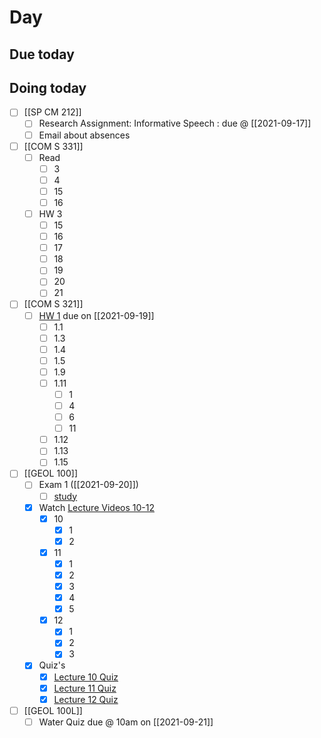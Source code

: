 

# Day 

## Due today


## Doing today
- [ ] [[SP CM 212]]
	- [ ]  Research Assignment: Informative Speech : due @ [[2021-09-17]]
	- [ ]  Email about absences 
- [ ] [[COM S 331]]
	- [ ] Read
		- [ ] 3
		- [ ] 4
		- [ ] 15
		- [ ] 16
	- [ ] HW 3
		- [ ] 15
		- [ ] 16
		- [ ] 17
		- [ ] 18
		- [ ] 19
		- [ ] 20
		- [ ] 21
- [ ]  [[COM S 321]]
	- [ ]  [HW 1](https://canvas.iastate.edu/courses/85891/quizzes/360189) due on [[2021-09-19]]
		- [ ]  1.1
		- [ ]  1.3
		- [ ]  1.4
		- [ ]  1.5
		- [ ]  1.9
		- [ ]  1.11
			- [ ]  1
			- [ ]  4
			- [ ]  6
			- [ ]  11
		- [ ]  1.12
		- [ ]  1.13
		- [ ]  1.15
- [ ] [[GEOL 100]]
	- [ ] Exam 1 ([[2021-09-20]])
		- [ ] [study](https://canvas.iastate.edu/courses/82791/files/16421016?wrap=1) 
	- [x] Watch [Lecture Videos 10-12](https://canvas.iastate.edu/courses/82791/pages/week-4-lecture-videos "Week 4 Lecture Videos")
		- [x] 10
			- [x] 1
			- [x] 2
		- [x] 11
			- [x] 1
			- [x] 2
			- [x] 3
			- [x] 4
			- [x] 5
		- [x] 12
			- [x] 1
			- [x] 2
			- [x] 3
	- [x] Quiz's
		- [x] [Lecture 10 Quiz](https://canvas.iastate.edu/courses/82791/quizzes/343888 "Lecture 10 Quiz")
		- [x] [Lecture 11 Quiz](https://canvas.iastate.edu/courses/82791/quizzes/343887 "Lecture 11 Quiz")
		- [x] [Lecture 12 Quiz](https://canvas.iastate.edu/courses/82791/quizzes/343889 "Lecture 12 Quiz")
- [ ]  [[GEOL 100L]]
	- [ ]  Water Quiz due @ 10am on [[2021-09-21]]
